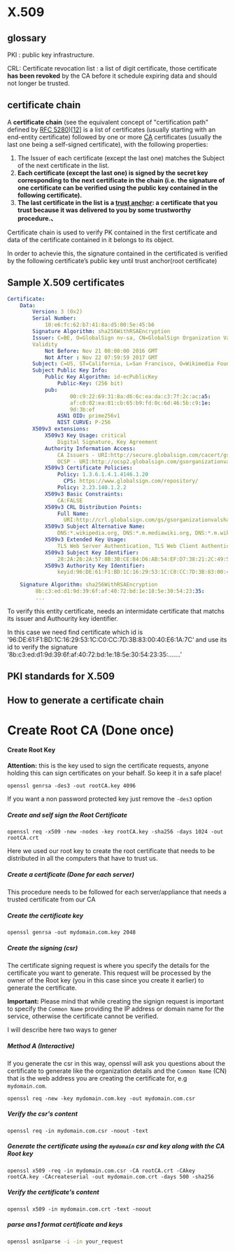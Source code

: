 # X.509

## glossary

PKI : public key infrastructure.

CRL: Certificate revocation list : a list of digit certificate, those certificate **has been revoked** by the CA before it schedule expiring data and should not longer be trusted.	



## certificate chain

A **certificate chain** (see the equivalent concept of "certification path" defined by [RFC 5280](https://tools.ietf.org/html/rfc5280))[[12\]](https://en.wikipedia.org/wiki/X.509#cite_note-RFC_5280_Certification_Path_Validation-12) is a list of certificates (usually starting with an end-entity certificate) followed by one or more [CA](https://en.wikipedia.org/wiki/Certificate_authority) certificates (usually the last one being a self-signed certificate), with the following properties:

1. The Issuer of each certificate (except the last one) matches the Subject of the next certificate in the list.
2. **Each certificate (except the last one) is signed by the secret key corresponding to the next certificate in the chain (i.e. the signature of one certificate can be verified using the public key contained in the following certificate).**
3. **The last certificate in the list is a [trust anchor](https://en.wikipedia.org/wiki/Trust_anchor): a certificate that you trust because it was delivered to you by some trustworthy procedure.、**

Certificate chain is used to verify PK contained in the first certificate and data of the certificate contained in it belongs to its object.

In order to achevie this, the signature contained in the certificated is verified by the following certificate’s public key until trust anchor(root certificate)

## Sample X.509 certificates

```yaml
Certificate:
    Data:
        Version: 3 (0x2)
        Serial Number:
            10:e6:fc:62:b7:41:8a:d5:00:5e:45:b6
        Signature Algorithm: sha256WithRSAEncryption
        Issuer: C=BE, O=GlobalSign nv-sa, CN=GlobalSign Organization Validation CA - SHA256 - G2
        Validity
            Not Before: Nov 21 08:00:00 2016 GMT
            Not After : Nov 22 07:59:59 2017 GMT
        Subject: C=US, ST=California, L=San Francisco, O=Wikimedia Foundation, Inc., CN=*.wikipedia.org
        Subject Public Key Info:
            Public Key Algorithm: id-ecPublicKey
                Public-Key: (256 bit)
            pub: 
                    00:c9:22:69:31:8a:d6:6c:ea:da:c3:7f:2c:ac:a5:
                    af:c0:02:ea:81:cb:65:b9:fd:0c:6d:46:5b:c9:1e:
                    9d:3b:ef
                ASN1 OID: prime256v1
                NIST CURVE: P-256
        X509v3 extensions:
            X509v3 Key Usage: critical
                Digital Signature, Key Agreement
            Authority Information Access: 
                CA Issuers - URI:http://secure.globalsign.com/cacert/gsorganizationvalsha2g2r1.crt
                OCSP - URI:http://ocsp2.globalsign.com/gsorganizationvalsha2g2
            X509v3 Certificate Policies: 
                Policy: 1.3.6.1.4.1.4146.1.20
                  CPS: https://www.globalsign.com/repository/
                Policy: 2.23.140.1.2.2
            X509v3 Basic Constraints: 
                CA:FALSE
            X509v3 CRL Distribution Points: 
                Full Name:
                  URI:http://crl.globalsign.com/gs/gsorganizationvalsha2g2.crl
            X509v3 Subject Alternative Name: 
                DNS:*.wikipedia.org, DNS:*.m.mediawiki.org, DNS:*.m.wikibooks.org, DNS:*.m.wikidata.org, DNS:*.m.wikimedia.org, DNS:*.m.wikimediafoundation.org, DNS:*.m.wikinews.org, DNS:*.m.wikipedia.org, DNS:*.m.wikiquote.org, DNS:*.m.wikisource.org, DNS:*.m.wikiversity.org, DNS:*.m.wikivoyage.org, DNS:*.m.wiktionary.org, DNS:*.mediawiki.org, DNS:*.planet.wikimedia.org, DNS:*.wikibooks.org, DNS:*.wikidata.org, DNS:*.wikimedia.org, DNS:*.wikimediafoundation.org, DNS:*.wikinews.org, DNS:*.wikiquote.org, DNS:*.wikisource.org, DNS:*.wikiversity.org, DNS:*.wikivoyage.org, DNS:*.wiktionary.org, DNS:*.wmfusercontent.org, DNS:*.zero.wikipedia.org, DNS:mediawiki.org, DNS:w.wiki, DNS:wikibooks.org, DNS:wikidata.org, DNS:wikimedia.org, DNS:wikimediafoundation.org, DNS:wikinews.org, DNS:wikiquote.org, DNS:wikisource.org, DNS:wikiversity.org, DNS:wikivoyage.org, DNS:wiktionary.org, DNS:wmfusercontent.org, DNS:wikipedia.org
            X509v3 Extended Key Usage: 
                TLS Web Server Authentication, TLS Web Client Authentication
            X509v3 Subject Key Identifier: 
                28:2A:26:2A:57:8B:3B:CE:B4:D6:AB:54:EF:D7:38:21:2C:49:5C:36
            X509v3 Authority Key Identifier: 
                keyid:96:DE:61:F1:BD:1C:16:29:53:1C:C0:CC:7D:3B:83:00:40:E6:1A:7C

    Signature Algorithm: sha256WithRSAEncryption
         8b:c3:ed:d1:9d:39:6f:af:40:72:bd:1e:18:5e:30:54:23:35:
         ...
```

To verify this entity certificate, needs an intermidate certificate that matchs its issuer and Authourity key identifier.

In this case we need find certificate which id is ’96:DE:61:F1:BD:1C:16:29:53:1C:C0:CC:7D:3B:83:00:40:E6:1A:7C‘ and use its id to verify the signature  ‘8b:c3:ed:d1:9d:39:6f:af:40:72:bd:1e:18:5e:30:54:23:35:.......’

## PKI standards for X.509



## How to generate a certificate chain 



# Create Root CA (Done once)

#### Create Root Key

**Attention:** this is the key used to sign the certificate requests, anyone holding this can sign certificates on your behalf. So keep it in a safe place!

```
openssl genrsa -des3 -out rootCA.key 4096
```

If you want a non password protected key just remove the `-des3` option

##### Create and self sign the Root Certificate

```
openssl req -x509 -new -nodes -key rootCA.key -sha256 -days 1024 -out rootCA.crt
```

Here we used our root key to create the root certificate that needs to be distributed in all the computers that have to trust us.

##### Create a certificate (Done for each server)

This procedure needs to be followed for each server/appliance that needs a trusted certificate from our CA

##### Create the certificate key

```
openssl genrsa -out mydomain.com.key 2048
```

##### Create the signing (csr)

The certificate signing request is where you specify the details for the certificate you want to generate. This request will be processed by the owner of the Root key (you in this case since you create it earlier) to generate the certificate.

**Important:** Please mind that while creating the signign request is important to specify the `Common Name` providing the IP address or domain name for the service, otherwise the certificate cannot be verified.

I will describe here two ways to gener

##### Method A (Interactive)

If you generate the csr in this way, openssl will ask you questions about the certificate to generate like the organization details and the `Common Name` (CN) that is the web address you are creating the certificate for, e.g `mydomain.com`.

```
openssl req -new -key mydomain.com.key -out mydomain.com.csr
```

##### Verify the csr's content

```
openssl req -in mydomain.com.csr -noout -text
```

##### Generate the certificate using the `mydomain` csr and key along with the CA Root key

```
openssl x509 -req -in mydomain.com.csr -CA rootCA.crt -CAkey rootCA.key -CAcreateserial -out mydomain.com.crt -days 500 -sha256
```

##### Verify the certificate's content

```
openssl x509 -in mydomain.com.crt -text -noout
```

##### parse ans1 format certificate and keys 

```bash
openssl asn1parse -i -in your_request
```


